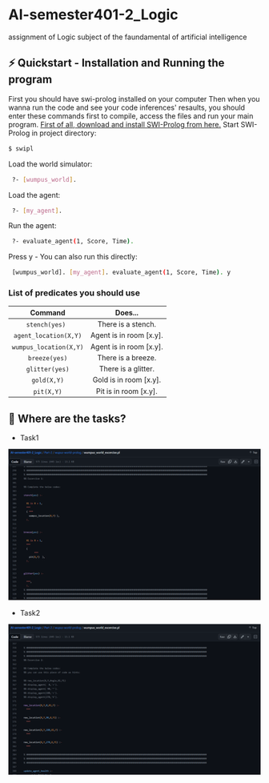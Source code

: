 # AI-semester401-2_Logic
assignment of Logic subject of the faundamental of artificial intelligence

##  ⚡️ Quickstart - Installation and Running the program

First you should have swi-prolog installed on your computer
Then when you wanna run the code and see your code inferences' resaults, you should enter these commands first to compile, access the files and run your main program.
[First of all, download and install SWI-Prolog from here.](https://www.swi-prolog.org/download/stable)
Start SWI-Prolog in project directory:
```bash
$ swipl
```
Load the world simulator:

```bash
 ?- [wumpus_world].
```

Load the agent:

```bash
 ?- [my_agent].
```
Run the agent:

```bash
 ?- evaluate_agent(1, Score, Time).
```
Press y - You can also
run this directly:
```bash
 [wumpus_world]. [my_agent]. evaluate_agent(1, Score, Time). y
```

### List of predicates you should use

Command| Does...
:-----:|:-----:
`stench(yes) `|There is a stench.
`agent_location(X,Y)`|Agent is in room [x.y].
`wumpus_location(X,Y)`|Agent is in room [x.y].
`breeze(yes)`|There is a breeze.
`glitter(yes)`|There is a glitter.
`gold(X,Y)`|Gold is in room [x.y].
`pit(X,Y)`|Pit is in room [x.y].

## 🎯 Where are the tasks?
* Task1


![Task1](pics/Task1.png)


* Task2


![Task2](pics/Task2.png)
